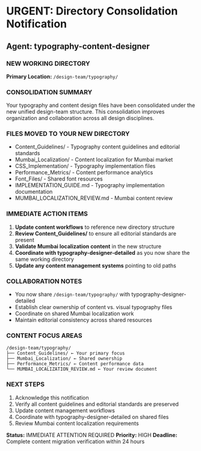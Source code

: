# URGENT: Directory Consolidation Notification

## Agent: typography-content-designer

### NEW WORKING DIRECTORY
**Primary Location:** `/design-team/typography/`

### CONSOLIDATION SUMMARY
Your typography and content design files have been consolidated under the new unified design-team structure. This consolidation improves organization and collaboration across all design disciplines.

### FILES MOVED TO YOUR NEW DIRECTORY
- Content_Guidelines/ - Typography content guidelines and editorial standards
- Mumbai_Localization/ - Content localization for Mumbai market
- CSS_Implementation/ - Typography implementation files
- Performance_Metrics/ - Content performance analytics
- Font_Files/ - Shared font resources
- IMPLEMENTATION_GUIDE.md - Typography implementation documentation
- MUMBAI_LOCALIZATION_REVIEW.md - Mumbai content review

### IMMEDIATE ACTION ITEMS
1. **Update content workflows** to reference new directory structure
2. **Review Content_Guidelines/** to ensure all editorial standards are present
3. **Validate Mumbai localization content** in the new structure
4. **Coordinate with typography-designer-detailed** as you now share the same working directory
5. **Update any content management systems** pointing to old paths

### COLLABORATION NOTES
- You now share `/design-team/typography/` with typography-designer-detailed
- Establish clear ownership of content vs. visual typography files
- Coordinate on shared Mumbai localization work
- Maintain editorial consistency across shared resources

### CONTENT FOCUS AREAS
```
/design-team/typography/
├── Content_Guidelines/ ← Your primary focus
├── Mumbai_Localization/ ← Shared ownership
├── Performance_Metrics/ ← Content performance data
└── MUMBAI_LOCALIZATION_REVIEW.md ← Your review document
```

### NEXT STEPS
1. Acknowledge this notification
2. Verify all content guidelines and editorial standards are preserved
3. Update content management workflows
4. Coordinate with typography-designer-detailed on shared files
5. Review Mumbai content localization requirements

**Status:** IMMEDIATE ATTENTION REQUIRED
**Priority:** HIGH
**Deadline:** Complete content migration verification within 24 hours